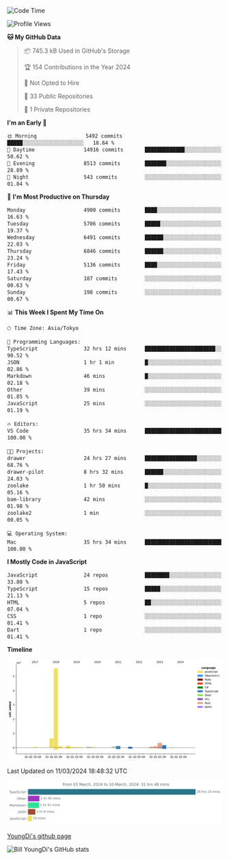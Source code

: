 <!--START_SECTION:waka-->
![Code Time](http://img.shields.io/badge/Code%20Time-475%20hrs%2027%20mins-blue)

![Profile Views](http://img.shields.io/badge/Profile%20Views-25-blue)

**🐱 My GitHub Data** 

> 📦 745.3 kB Used in GitHub's Storage 
 > 
> 🏆 154 Contributions in the Year 2024
 > 
> 🚫 Not Opted to Hire
 > 
> 📜 33 Public Repositories 
 > 
> 🔑 1 Private Repositories 
 > 
**I'm an Early 🐤** 

```text
🌞 Morning                5492 commits        █████░░░░░░░░░░░░░░░░░░░░   18.64 % 
🌆 Daytime                14916 commits       █████████████░░░░░░░░░░░░   50.62 % 
🌃 Evening                8513 commits        ███████░░░░░░░░░░░░░░░░░░   28.89 % 
🌙 Night                  543 commits         ░░░░░░░░░░░░░░░░░░░░░░░░░   01.84 % 
```
📅 **I'm Most Productive on Thursday** 

```text
Monday                   4900 commits        ████░░░░░░░░░░░░░░░░░░░░░   16.63 % 
Tuesday                  5706 commits        █████░░░░░░░░░░░░░░░░░░░░   19.37 % 
Wednesday                6491 commits        ██████░░░░░░░░░░░░░░░░░░░   22.03 % 
Thursday                 6846 commits        ██████░░░░░░░░░░░░░░░░░░░   23.24 % 
Friday                   5136 commits        ████░░░░░░░░░░░░░░░░░░░░░   17.43 % 
Saturday                 187 commits         ░░░░░░░░░░░░░░░░░░░░░░░░░   00.63 % 
Sunday                   198 commits         ░░░░░░░░░░░░░░░░░░░░░░░░░   00.67 % 
```


📊 **This Week I Spent My Time On** 

```text
🕑︎ Time Zone: Asia/Tokyo

💬 Programming Languages: 
TypeScript               32 hrs 12 mins      ███████████████████████░░   90.52 % 
JSON                     1 hr 1 min          █░░░░░░░░░░░░░░░░░░░░░░░░   02.86 % 
Markdown                 46 mins             █░░░░░░░░░░░░░░░░░░░░░░░░   02.18 % 
Other                    39 mins             ░░░░░░░░░░░░░░░░░░░░░░░░░   01.85 % 
JavaScript               25 mins             ░░░░░░░░░░░░░░░░░░░░░░░░░   01.19 % 

🔥 Editors: 
VS Code                  35 hrs 34 mins      █████████████████████████   100.00 % 

🐱‍💻 Projects: 
drawer                   24 hrs 27 mins      █████████████████░░░░░░░░   68.76 % 
drawer-pilot             8 hrs 32 mins       ██████░░░░░░░░░░░░░░░░░░░   24.03 % 
zoolake                  1 hr 50 mins        █░░░░░░░░░░░░░░░░░░░░░░░░   05.16 % 
bam-library              42 mins             ░░░░░░░░░░░░░░░░░░░░░░░░░   01.98 % 
zoolake2                 1 min               ░░░░░░░░░░░░░░░░░░░░░░░░░   00.05 % 

💻 Operating System: 
Mac                      35 hrs 34 mins      █████████████████████████   100.00 % 
```

**I Mostly Code in JavaScript** 

```text
JavaScript               24 repos            ████████░░░░░░░░░░░░░░░░░   33.80 % 
TypeScript               15 repos            █████░░░░░░░░░░░░░░░░░░░░   21.13 % 
HTML                     5 repos             ██░░░░░░░░░░░░░░░░░░░░░░░   07.04 % 
CSS                      1 repo              ░░░░░░░░░░░░░░░░░░░░░░░░░   01.41 % 
Dart                     1 repo              ░░░░░░░░░░░░░░░░░░░░░░░░░   01.41 % 
```



**Timeline**

![Lines of Code chart](https://raw.githubusercontent.com/Youngdi/Youngdi/master/assets/bar_graph.png)


 Last Updated on 11/03/2024 18:48:32 UTC
<!--END_SECTION:waka-->

![wakatime](./images/stat.svg)

[YoungDi's github page](https://youngdi.github.io)

![Bill YoungDi's GitHub stats](https://github-readme-stats.vercel.app/api?username=youngdi&count_private=true&show_icons=true)
